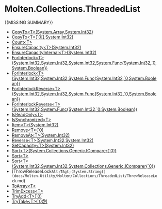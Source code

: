 ﻿  
# Molten.Collections.ThreadedList
{{MISSING SUMMARY}}
  
*  [CopyTo&lt;T&gt;(System.Array,System.Int32)](docs/Molten.Utility/Molten/Collections/ThreadedList/CopyTo.md)  
*  [CopyTo&lt;T&gt;(`0[],System.Int32)](docs/Molten.Utility/Molten/Collections/ThreadedList/CopyTo.md)  
*  [Count&lt;T&gt;](docs/Molten.Utility/Molten/Collections/ThreadedList/Count.md)  
*  [EnsureCapacity&lt;T&gt;(System.Int32)](docs/Molten.Utility/Molten/Collections/ThreadedList/EnsureCapacity.md)  
*  [EnsureCapacityInternal&lt;T&gt;(System.Int32)](docs/Molten.Utility/Molten/Collections/ThreadedList/EnsureCapacityInternal.md)  
*  [ForInterlock&lt;T&gt;(System.Int32,System.Int32,System.Int32,System.Func{System.Int32,`0,System.Boolean})](docs/Molten.Utility/Molten/Collections/ThreadedList/ForInterlock.md)  
*  [ForInterlock&lt;T&gt;(System.Int32,System.Int32,System.Func{System.Int32,`0,System.Boolean})](docs/Molten.Utility/Molten/Collections/ThreadedList/ForInterlock.md)  
*  [ForInterlockReverse&lt;T&gt;(System.Int32,System.Int32,System.Func{System.Int32,`0,System.Boolean})](docs/Molten.Utility/Molten/Collections/ThreadedList/ForInterlockReverse.md)  
*  [ForInterlockReverse&lt;T&gt;(System.Int32,System.Func{System.Int32,`0,System.Boolean})](docs/Molten.Utility/Molten/Collections/ThreadedList/ForInterlockReverse.md)  
*  [IsReadOnly&lt;T&gt;](docs/Molten.Utility/Molten/Collections/ThreadedList/IsReadOnly.md)  
*  [IsSynchronized&lt;T&gt;](docs/Molten.Utility/Molten/Collections/ThreadedList/IsSynchronized.md)  
*  [Item&lt;T&gt;(System.Int32)](docs/Molten.Utility/Molten/Collections/ThreadedList/Item.md)  
*  [Remove&lt;T&gt;(`0)](docs/Molten.Utility/Molten/Collections/ThreadedList/Remove.md)  
*  [RemoveAt&lt;T&gt;(System.Int32)](docs/Molten.Utility/Molten/Collections/ThreadedList/RemoveAt.md)  
*  [Reverse&lt;T&gt;(System.Int32,System.Int32)](docs/Molten.Utility/Molten/Collections/ThreadedList/Reverse.md)  
*  [SetCapacity&lt;T&gt;(System.Int32)](docs/Molten.Utility/Molten/Collections/ThreadedList/SetCapacity.md)  
*  [Sort&lt;T&gt;(System.Collections.Generic.IComparer{`0})](docs/Molten.Utility/Molten/Collections/ThreadedList/Sort.md)  
*  [Sort&lt;T&gt;](docs/Molten.Utility/Molten/Collections/ThreadedList/Sort.md)  
*  [Sort&lt;T&gt;(System.Int32,System.Int32,System.Collections.Generic.IComparer{`0})](docs/Molten.Utility/Molten/Collections/ThreadedList/Sort.md)  
*  [ThrowReleaseLock`&lt;T&gt;(System.String)](docs/Molten.Utility/Molten/Collections/ThreadedList/ThrowReleaseLock`.md)  
*  [ToArray&lt;T&gt;](docs/Molten.Utility/Molten/Collections/ThreadedList/ToArray.md)  
*  [TrimExcess&lt;T&gt;](docs/Molten.Utility/Molten/Collections/ThreadedList/TrimExcess.md)  
*  [TryAdd&lt;T&gt;(`0)](docs/Molten.Utility/Molten/Collections/ThreadedList/TryAdd.md)  
*  [TryTake&lt;T&gt;(`0@)](docs/Molten.Utility/Molten/Collections/ThreadedList/TryTake.md)